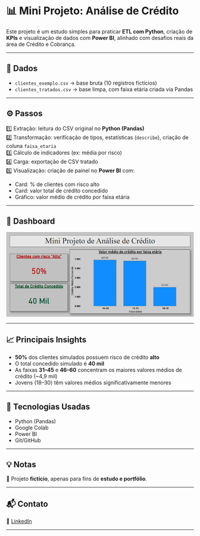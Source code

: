 # 📊 Mini Projeto: Análise de Crédito

Este projeto é um estudo simples para praticar **ETL com Python**, criação de **KPIs** e visualização de dados com **Power BI**, alinhado com desafios reais da área de Crédito e Cobrança.

---

## 📂 **Dados**

- `clientes_exemplo.csv` → base bruta (10 registros fictícios)
- `clientes_tratados.csv` → base limpa, com faixa etária criada via Pandas

---

## ⚙️ **Passos**

1️⃣ Extração: leitura do CSV original no **Python (Pandas)**  
2️⃣ Transformação: verificação de tipos, estatísticas (`describe`), criação de coluna `faixa_etaria`  
3️⃣ Cálculo de indicadores (ex: média por risco)  
4️⃣ Carga: exportação de CSV tratado  
5️⃣ Visualização: criação de painel no **Power BI** com:
   - Card: % de clientes com risco alto
   - Card: valor total de crédito concedido
   - Gráfico: valor médio de crédito por faixa etária

---

## 📸 **Dashboard**

![Dashboard](dashboard_print.jpg)

---

## 📈 **Principais Insights**

- **50%** dos clientes simulados possuem risco de crédito **alto**
- O total concedido simulado é **40 mil**
- As faixas **31–45** e **46–60** concentram os maiores valores médios de crédito (~4,9 mil)
- Jovens (18–30) têm valores médios significativamente menores

---

## 🚀 **Tecnologias Usadas**

- Python (Pandas)
- Google Colab
- Power BI
- Git/GitHub

---

## 💡 **Notas**

📌 Projeto **fictício**, apenas para fins de **estudo e portfólio**.

---

## 📬 **Contato**

📌 [LinkedIn](https://www.linkedin.com/in/lesley-damaceno/)  

---
